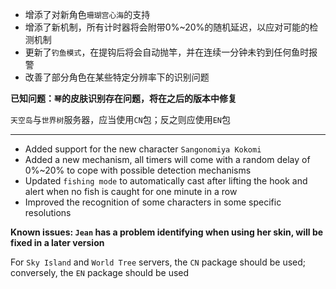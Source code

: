 <!-- **重要：此版本存在破坏性更改，请重置配置文件** -->

- 增添了对新角色`珊瑚宫心海`的支持
- 增添了新机制，所有计时器将会附带0%~20%的随机延迟，以应对可能的检测机制
- 更新了`钓鱼模式`，在提钩后将会自动抛竿，并在连续一分钟未钓到任何鱼时报警
- 改善了部分角色在某些特定分辨率下的识别问题

**已知问题：`琴`的皮肤识别存在问题，将在之后的版本中修复**

`天空岛`与`世界树`服务器，应当使用`CN`包；反之则应使用`EN`包

---

<!-- **Important: You need to reset your configuration file, a breaking change has been made in this version** -->

- Added support for the new character `Sangonomiya Kokomi`
- Added a new mechanism, all timers will come with a random delay of 0%~20% to cope with possible detection mechanisms
- Updated `fishing mode` to automatically cast after lifting the hook and alert when no fish is caught for one minute in a row
- Improved the recognition of some characters in some specific resolutions

**Known issues: `Jean` has a problem identifying when using her skin, will be fixed in a later version**

For `Sky Island` and `World Tree` servers, the `CN` package should be used; conversely, the `EN` package should be used